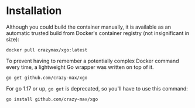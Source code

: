# Installation

Although you could build the container manually, it is available as an automatic
trusted build from Docker's container registry (not insignificant in size):

```shell
docker pull crazymax/xgo:latest
```

To prevent having to remember a potentially complex Docker command every time,
a lightweight Go wrapper was written on top of it.

```shell
go get github.com/crazy-max/xgo
```

For go 1.17 or up, `go get` is deprecated, so you'll have to use this command:

```shell
go install github.com/crazy-max/xgo
```
